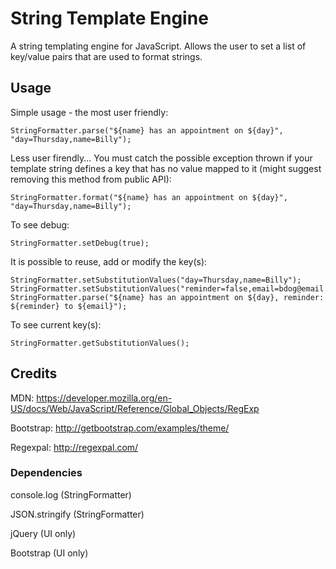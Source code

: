 # String Template Engine

A string templating engine for JavaScript. Allows the user to set a list of key/value pairs that are used to format strings.

## Usage
Simple usage - the most user friendly:

````
StringFormatter.parse("${name} has an appointment on ${day}", "day=Thursday,name=Billy");
`````

Less user firendly... You must catch the possible exception thrown if your template string defines a key that has no value mapped to it (might suggest removing this method from public API):

`````
StringFormatter.format("${name} has an appointment on ${day}", "day=Thursday,name=Billy");
`````

To see debug:

`````
StringFormatter.setDebug(true);
`````

It is possible to reuse, add or modify the key(s):

`````
StringFormatter.setSubstitutionValues("day=Thursday,name=Billy");
StringFormatter.setSubstitutionValues("reminder=false,email=bdog@email.com");
StringFormatter.parse("${name} has an appointment on ${day}, reminder: ${reminder} to ${email}");
`````

To see current key(s):

`````
StringFormatter.getSubstitutionValues();
`````

## Credits

MDN: 
https://developer.mozilla.org/en-US/docs/Web/JavaScript/Reference/Global_Objects/RegExp

Bootstrap: 
http://getbootstrap.com/examples/theme/

Regexpal: 
http://regexpal.com/

### Dependencies

console.log (StringFormatter)

JSON.stringify (StringFormatter)

jQuery (UI only)

Bootstrap (UI only)